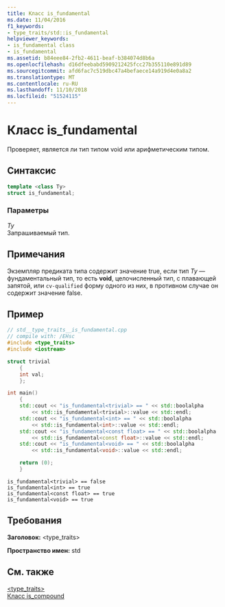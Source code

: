 ```yaml
---
title: Класс is_fundamental
ms.date: 11/04/2016
f1_keywords:
- type_traits/std::is_fundamental
helpviewer_keywords:
- is_fundamental class
- is_fundamental
ms.assetid: b84eee84-2fb2-4611-beaf-b384074d8b6a
ms.openlocfilehash: d16dfeebabd5909212425fcc27b355110e891d89
ms.sourcegitcommit: afd6fac7c519dbc47a4befaece14a919d4e0a8a2
ms.translationtype: MT
ms.contentlocale: ru-RU
ms.lasthandoff: 11/10/2018
ms.locfileid: "51524115"
---
```

# <a name="isfundamental-class"></a>Класс is_fundamental

Проверяет, является ли тип типом void или арифметическим типом.

## <a name="syntax"></a>Синтаксис

```cpp
template <class Ty>
struct is_fundamental;
```

### <a name="parameters"></a>Параметры

*Ty*<br/>
Запрашиваемый тип.

## <a name="remarks"></a>Примечания

Экземпляр предиката типа содержит значение true, если тип *Ty* — фундаментальный тип, то есть **void**, целочисленный тип, с плавающей запятой, или `cv-qualified` форму одного из них, в противном случае он содержит значение false.

## <a name="example"></a>Пример

```cpp
// std__type_traits__is_fundamental.cpp
// compile with: /EHsc
#include <type_traits>
#include <iostream>

struct trivial
    {
    int val;
    };

int main()
    {
    std::cout << "is_fundamental<trivial> == " << std::boolalpha
        << std::is_fundamental<trivial>::value << std::endl;
    std::cout << "is_fundamental<int> == " << std::boolalpha
        << std::is_fundamental<int>::value << std::endl;
    std::cout << "is_fundamental<const float> == " << std::boolalpha
        << std::is_fundamental<const float>::value << std::endl;
    std::cout << "is_fundamental<void> == " << std::boolalpha
        << std::is_fundamental<void>::value << std::endl;

    return (0);
    }
```

```Output
is_fundamental<trivial> == false
is_fundamental<int> == true
is_fundamental<const float> == true
is_fundamental<void> == true
```

## <a name="requirements"></a>Требования

**Заголовок:** \<type_traits>

**Пространство имен:** std

## <a name="see-also"></a>См. также

[<type_traits>](../standard-library/type-traits.md)<br/>
[Класс is_compound](../standard-library/is-compound-class.md)<br/>
